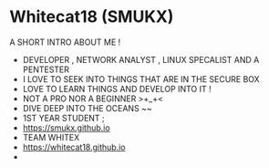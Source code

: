 # Whitecat18 (SMUKX)

A SHORT INTRO ABOUT ME ! 

- DEVELOPER , NETWORK ANALYST , LINUX SPECALIST AND A PENTESTER
- I LOVE TO SEEK INTO THINGS THAT ARE IN THE SECURE BOX 
- LOVE TO LEARN THINGS AND DEVELOP INTO IT !
- NOT A PRO NOR A BEGINNER >+_+<
- DIVE DEEP INTO THE OCEANS ~~
- 1ST YEAR STUDENT ;
- https://smukx.github.io
- TEAM WHITEX 
- https://whitecat18.github.io
-

<!---
Whitecat18/Whitecat18 is a ✨ special ✨ repository because its `README.md` (this file) appears on your GitHub profile.
You can click the Preview link to take a look at your changes.
--->
